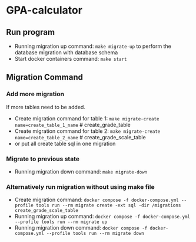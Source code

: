 # GPA-calculator

## Run program

- Running migration up command: `make migrate-up` to perform the database migration with database schema
- Start docker containers command: `make start`

## Migration Command

### Add more migration

If more tables need to be added.

- Create migration command for table 1: `make migrate-create name=create_table_1_name` # create_grade_table
- Create migration command for table 2: `make migrate-create name=create_table_2_name` # create_grade_scale_table
- or put all create table sql in one migration

### Migrate to previous state

- Running migration down command: `make migrate-down`

### Alternatively run migration without using make file

- Create migration command: `docker compose -f docker-compose.yml --profile tools run --rm migrate create -ext sql -dir /migrations create_grade_scale_table`
- Running migration up command: `docker compose -f docker-compose.yml --profile tools run --rm migrate up`
- Running migration down command: `docker compose -f docker-compose.yml --profile tools run --rm migrate down`
